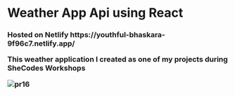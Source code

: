 <h1> Weather App Api using React </h1>
  <h3>Hosted on Netlify https://youthful-bhaskara-9f96c7.netlify.app/ <h/3>
  
  <p> This weather application I created as one of my projects during SheCodes Workshops </p>
  
  ![pr16](https://user-images.githubusercontent.com/78624317/171382620-2b58bc25-2fa1-4d65-b79c-4fd4dd01dd5f.JPG)
